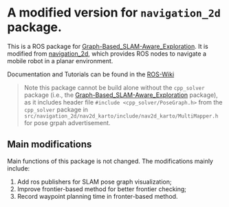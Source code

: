 # A modified version for `navigation_2d` package. 

This is a ROS package for [Graph-Based_SLAM-Aware_Exploration](https://github.com/bairuofei/Graph-Based_SLAM-Aware_Exploration). 
It is modified from [navigation_2d](https://github.com/skasperski/navigation_2d), which provides ROS nodes to navigate a mobile robot in a planar environment.

Documentation and Tutorials can be found in the [ROS-Wiki](http://wiki.ros.org/nav2d)

> Note this package cannot be build alone without the `cpp_solver` package (i.e., the [Graph-Based_SLAM-Aware_Exploration](https://github.com/bairuofei/Graph-Based_SLAM-Aware_Exploration) package), as it includes header file `#include <cpp_solver/PoseGraph.h>` from the `cpp_solver` package in `src/navigation_2d/nav2d_karto/include/nav2d_karto/MultiMapper.h` for pose grpah advertisement. 

## Main modifications
Main functions of this package is not changed. The modifications mainly include:
1. Add ros publishers for SLAM pose graph visualization;
2. Improve frontier-based method for better frontier checking;
3. Record waypoint planning time in fronter-based method.

